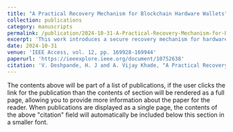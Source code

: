 ```yaml
---
title: "A Practical Recovery Mechanism for Blockchain Hardware Wallets"
collection: publications
category: manuscripts
permalink: /publication/2024-10-31-A-Practical-Recovery-Mechanism-for-Blockchain-Hardware-Wallets
excerpt: 'This work introduces a secure recovery mechanism for hardware wallets that preserves the unique security property of Unicity, crucial for protecting high-value cryptocurrency. Unlike traditional backups, it avoids cloning the private key by using Symmetric Secret Sharing, a Key Revocation Certificate, and Smart Contracts. This ensures wallet recovery without compromising security, outperforming existing methods and maintaining the integrity of the wallet’s design.'
date: 2024-10-31
venue: 'IEEE Access, vol. 12, pp. 169928-169944'
paperurl: 'https://ieeexplore.ieee.org/document/10752638'
citation: 'V. Deshpande, H. J and A. Vijay Khade, "A Practical Recovery Mechanism for Blockchain Hardware Wallets," in <i>IEEE Access</i>, vol. 12, pp. 169928-169944, 2024, doi: 10.1109/ACCESS.2024.3497302.'
---
```


The contents above will be part of a list of publications, if the user clicks the link for the publication than the contents of section will be rendered as a full page, allowing you to provide more information about the paper for the reader. When publications are displayed as a single page, the contents of the above "citation" field will automatically be included below this section in a smaller font.
